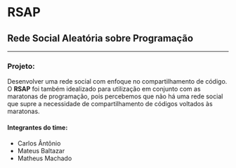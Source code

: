 <!-- Arquivo escrito em Markdown;
Visualize-o pelo github ou por um leitor de md -->

# **RSAP**
## <strong>R</strong>ede <strong>S</strong>ocial <strong>A</strong>leatória sobre <strong>P</strong>rogramação
---

### Projeto:
Desenvolver uma rede social com enfoque no compartilhamento de código.<br>
O **RSAP** foi também idealizado para utilização em conjunto com as maratonas de programação, pois percebemos que não há uma rede social que supre a necessidade de compartilhamento de códigos voltados às maratonas. <br>


#### Integrantes do time:
   - Carlos Ântônio
   - Mateus Baltazar
   - Matheus Machado
